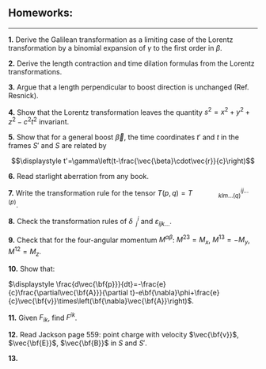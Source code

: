 ## Homeworks:
---

**1.**  Derive the Galilean transformation as a limiting case of the Lorentz transformation by a binomial expansion of $\gamma$ to the first order in $\beta$.

**2.**  Derive the length contraction and time dilation formulas from the Lorentz transformations.

**3.**  Argue that a length perpendicular to boost direction is unchanged (Ref. Resnick).

**4.**  Show that the Lorentz transformation leaves the quantity $s^2=x^2+y^2+z^2-c^2t^2$ invariant.

**5.**  Show that for a general boost $\vec{\beta}$, the time coordinates $t'$ and $t$ in the frames $S'$ and $S$ are related by

$$\displaystyle t'=\gamma\left(t-\frac{\vec{\beta}\cdot\vec{r}}{c}\right)$$

**6.**  Read starlight aberration from any book.

**7.**  Write the transformation rule for the tensor $T(p, q)=T^{ij...(p)}_{\ \ \ \ \ \ \ \ \ \ \ \ \ \ \ \ klm...(q)}$.

**8.**  Check the transformation rules of $\delta^{i} _{\ \ j}$ and $\varepsilon _{ijk...}$.

**9.** Check that for the four-angular momentum $M^{\alpha\beta}$: $M^{23}=M_x$, $M^{13}=-M_y$, $M^{12}=M_z$.

**10.**  Show that:

$\displaystyle \frac{d\vec{\bf{p}}}{dt}=-\frac{e}{c}\frac{\partial\vec{\bf{A}}}{\partial t}-e\bf{\nabla}\phi+\frac{e}{c}\vec{\bf{v}}\times\left(\bf{\nabla}\vec{\bf{A}}\right)$.

**11.**  Given $F_{ik}$, find $F^{ik}$.

**12.**  Read Jackson page 559: point charge with velocity $\vec{\bf{v}}$, $\vec{\bf{E}}$, $\vec{\bf{B}}$ in $S$ and $S'$.

**13.**  
